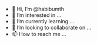 - 👋 Hi, I’m @habibumth
- 👀 I’m interested in ...
- 🌱 I’m currently learning ...
- 💞️ I’m looking to collaborate on ...
- 📫 How to reach me ...

<!---
habibumth/habibumth is a ✨ special ✨ repository because its `README.md` (this file) appears on your GitHub profile.
You can click the Preview link to take a look at your changes.
--->
